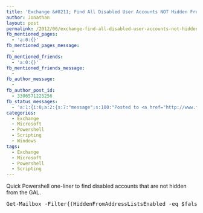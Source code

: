```yaml
---
title: 'Exchange &#8211; Find All Disabled User Accounts NOT Hidden From The Address Book'
author: Jonathan
layout: post
permalink: /2012/06/exchange-find-all-disabled-user-accounts-not-hidden-from-the-address-book/
fb_mentioned_pages:
  - 'a:0:{}'
fb_mentioned_pages_message:
  - 
fb_mentioned_friends:
  - 'a:0:{}'
fb_mentioned_friends_message:
  - 
fb_author_message:
  - 
fb_author_post_id:
  - 3306571225256
fb_status_messages:
  - 'a:1:{i:0;a:2:{s:7:"message";s:100:"Posted to <a href="http://www.facebook.com/3306571225256" target="_blank">your Facebook Timeline</a>";s:5:"error";s:0:"";}}'
categories:
  - Exchange
  - Microsoft
  - Powershell
  - Scripting
  - Windows
tags:
  - Exchange
  - Microsoft
  - Powershell
  - Scripting
---
```

Quick Powershell one-liner to find disabled accounts that are not hidden from the GAL.

<pre class="brush: powershell; title: ; notranslate" title="">Get-Mailbox -Filter{(HiddenFromAddressListsEnabled -eq $false) -AND (UserAccountControl -eq "AccountDisabled, NormalAccount")}
</pre>